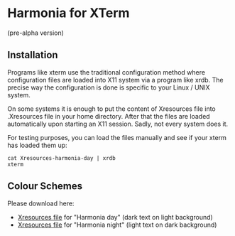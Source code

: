 # Harmonia for XTerm
(pre-alpha version)

## Installation

Programs like xterm use the traditional configuration method where configuration files are loaded into X11 system
via a program like xrdb. The precise way the configuration is done is specific to your Linux / UNIX system.

On some systems it is enough to put the content of Xresources file into .Xresources file in your home directory.
After that the files are loaded automatically upon starting an X11 session. Sadly, not every system does it.

For testing purposes, you can load the files manually and see if your xterm has loaded them up: 

```shell
cat Xresources-harmonia-day | xrdb
xterm 
```

## Colour Schemes

Please download here:

* [Xresources file](Xresources-harmonia-day) for "Harmonia day" (dark text on light background)
* [Xresources file](Xresources-harmonia-night) for "Harmonia night" (light text on dark background)